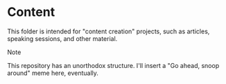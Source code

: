 # Content

This folder is intended for "content creation" projects, such as articles, speaking sessions, and other material.

> [!NOTE]
> This repository has an unorthodox structure. I'll insert a "Go ahead, snoop around" meme here, eventually.